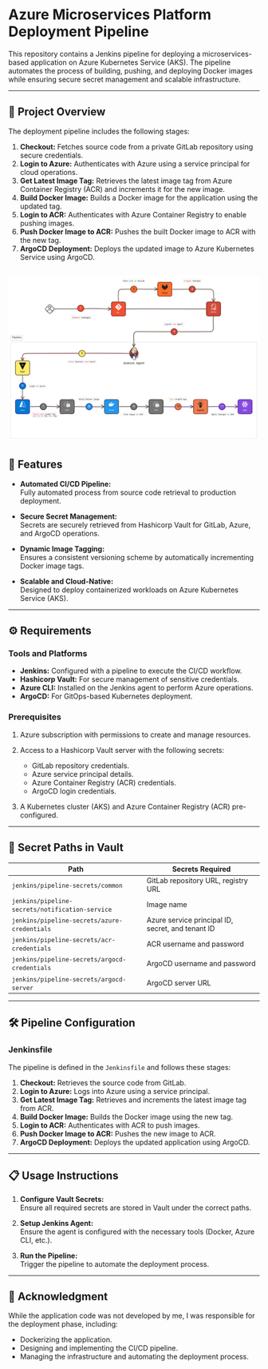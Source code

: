 # Azure Microservices Platform Deployment Pipeline

This repository contains a Jenkins pipeline for deploying a microservices-based application on Azure Kubernetes Service (AKS). The pipeline automates the process of building, pushing, and deploying Docker images while ensuring secure secret management and scalable infrastructure.

---

## 📖 Project Overview

The deployment pipeline includes the following stages:

1. **Checkout:** Fetches source code from a private GitLab repository using secure credentials.
2. **Login to Azure:** Authenticates with Azure using a service principal for cloud operations.
3. **Get Latest Image Tag:** Retrieves the latest image tag from Azure Container Registry (ACR) and increments it for the new image.
4. **Build Docker Image:** Builds a Docker image for the application using the updated tag.
5. **Login to ACR:** Authenticates with Azure Container Registry to enable pushing images.
6. **Push Docker Image to ACR:** Pushes the built Docker image to ACR with the new tag.
7. **ArgoCD Deployment:** Deploys the updated image to Azure Kubernetes Service using ArgoCD.

![Pipeline](images/CICD%20Pipeline.png)
---

## 🚀 Features

- **Automated CI/CD Pipeline:**  
  Fully automated process from source code retrieval to production deployment.

- **Secure Secret Management:**  
  Secrets are securely retrieved from Hashicorp Vault for GitLab, Azure, and ArgoCD operations.

- **Dynamic Image Tagging:**  
  Ensures a consistent versioning scheme by automatically incrementing Docker image tags.

- **Scalable and Cloud-Native:**  
  Designed to deploy containerized workloads on Azure Kubernetes Service (AKS).

---

## ⚙️ Requirements

### Tools and Platforms
- **Jenkins:** Configured with a pipeline to execute the CI/CD workflow.
- **Hashicorp Vault:** For secure management of sensitive credentials.
- **Azure CLI:** Installed on the Jenkins agent to perform Azure operations.
- **ArgoCD:** For GitOps-based Kubernetes deployment.

### Prerequisites
1. Azure subscription with permissions to create and manage resources.
2. Access to a Hashicorp Vault server with the following secrets:
    - GitLab repository credentials.
    - Azure service principal details.
    - Azure Container Registry (ACR) credentials.
    - ArgoCD login credentials.

3. A Kubernetes cluster (AKS) and Azure Container Registry (ACR) pre-configured.

---

## 🔑 Secret Paths in Vault

| Path                                            | Secrets Required |
|-------------------------------------------------|------------------|
| `jenkins/pipeline-secrets/common`               | GitLab repository URL, registry URL |
| `jenkins/pipeline-secrets/notification-service` | Image name |
| `jenkins/pipeline-secrets/azure-credentials`    | Azure service principal ID, secret, and tenant ID |
| `jenkins/pipeline-secrets/acr-credentials`      | ACR username and password |
| `jenkins/pipeline-secrets/argocd-credentials`   | ArgoCD username and password |
| `jenkins/pipeline-secrets/argocd-server`        | ArgoCD server URL |

---

## 🛠 Pipeline Configuration

### Jenkinsfile

The pipeline is defined in the `Jenkinsfile` and follows these stages:
1. **Checkout:** Retrieves the source code from GitLab.
2. **Login to Azure:** Logs into Azure using a service principal.
3. **Get Latest Image Tag:** Retrieves and increments the latest image tag from ACR.
4. **Build Docker Image:** Builds the Docker image using the new tag.
5. **Login to ACR:** Authenticates with ACR to push images.
6. **Push Docker Image to ACR:** Pushes the new image to ACR.
7. **ArgoCD Deployment:** Deploys the updated application using ArgoCD.

---

## 📋 Usage Instructions

1. **Configure Vault Secrets:**  
   Ensure all required secrets are stored in Vault under the correct paths.

2. **Setup Jenkins Agent:**  
   Ensure the agent is configured with the necessary tools (Docker, Azure CLI, etc.).

3. **Run the Pipeline:**  
   Trigger the pipeline to automate the deployment process.

---

## 🙌 Acknowledgment

While the application code was not developed by me, I was responsible for the deployment phase, including:
- Dockerizing the application.
- Designing and implementing the CI/CD pipeline.
- Managing the infrastructure and automating the deployment process.

